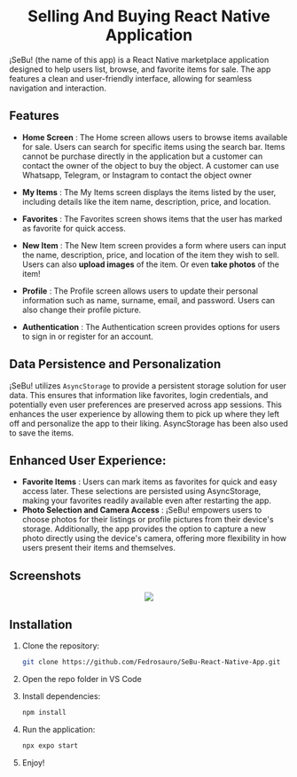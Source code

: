 <h1 align="center">Selling And Buying React Native Application</h1>

¡SeBu! (the name of this app) is a React Native marketplace application designed to help users list, browse, and favorite items for sale. The app features a clean and user-friendly interface, allowing for seamless navigation and interaction.

## Features

- **Home Screen** : The Home screen allows users to browse items available for sale. Users can search for specific items using the search bar. Items cannot be purchase directly in the application but a customer can contact the owner of the object to buy the object. A customer can use
Whatsapp, Telegram, or Instagram to contact the object owner

- **My Items** : The My Items screen displays the items listed by the user, including details like the item name, description, price, and location.

- **Favorites** : The Favorites screen shows items that the user has marked as favorite for quick access.

- **New Item** : The New Item screen provides a form where users can input the name, description, price, and location of the item they wish to sell. Users can also **upload images** of the item. Or even **take photos** of the item!

- **Profile** : The Profile screen allows users to update their personal information such as name, surname, email, and password. Users can also change their profile picture.

- **Authentication** : The Authentication screen provides options for users to sign in or register for an account.

## Data Persistence and Personalization

¡SeBu! utilizes ```AsyncStorage``` to provide a persistent storage solution for user data. This ensures that information like favorites, login credentials, and potentially even user preferences are preserved across app sessions. This enhances the user experience by allowing them to pick up where 
they left off and personalize the app to their liking. AsyncStorage has been also used to save the items.

## Enhanced User Experience:
- **Favorite Items** : Users can mark items as favorites for quick and easy access later. These selections are persisted using AsyncStorage, making your favorites readily available even after restarting the app.
- **Photo Selection and Camera Access** : ¡SeBu! empowers users to choose photos for their listings or profile pictures from their device's storage. Additionally, the app provides the option to capture a new photo directly using the device's camera, offering more flexibility in how users present their items and themselves.

## Screenshots

<p align="center">
  <img src="https://github.com/Fedrosauro/SeBu-React-Native-App/assets/67149530/23312039-b6bf-4f85-8fc9-19b7ef11f02e">
</p>

## Installation

1. Clone the repository:

   ```bash
   git clone https://github.com/Fedrosauro/SeBu-React-Native-App.git
   ```

2. Open the repo folder in VS Code
3. Install dependencies:

    ```bash
    npm install
      ```
4. Run the application:

    ```bash
    npx expo start
      ```
5. Enjoy!
